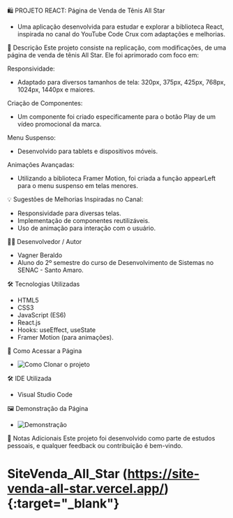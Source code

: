 🛍️ PROJETO REACT: Página de Venda de Tênis All Star
- Uma aplicação desenvolvida para estudar e explorar a biblioteca React, inspirada no canal do YouTube Code Crux com adaptações e melhorias.


📖 Descrição
Este projeto consiste na replicação, com modificações, de uma página de venda de tênis All Star. Ele foi aprimorado com foco em:

Responsividade:
- Adaptado para diversos tamanhos de tela: 320px, 375px, 425px, 768px, 1024px, 1440px e maiores.

Criação de Componentes:
- Um componente foi criado especificamente para o botão Play de um vídeo promocional da marca.

Menu Suspenso:
- Desenvolvido para tablets e dispositivos móveis.

Animações Avançadas:
- Utilizando a biblioteca Framer Motion, foi criada a função appearLeft para o menu suspenso em telas menores.

💡 Sugestões de Melhorias Inspiradas no Canal:
- Responsividade para diversas telas.
- Implementação de componentes reutilizáveis.
- Uso de animação para interação com o usuário.

👩‍💻 Desenvolvedor / Autor
- Vagner Beraldo
- Aluno do 2º semestre do curso de Desenvolvimento de Sistemas no SENAC - Santo Amaro.

🛠️ Tecnologias Utilizadas
- HTML5
- CSS3
- JavaScript (ES6)
- React.js
- Hooks: useEffect, useState
- Framer Motion (para animações).

🚀 Como Acessar a Página
- ![Como Clonar o projeto](https://github.com/VagnerBeraldo/readme/blob/main/midias/gitClone.png)

🛠️ IDE Utilizada
- Visual Studio Code

🖼️ Demonstração da Página
- ![Demonstração](https://github.com/VagnerBeraldo/readme/blob/main/midias/Estudo%20React.gif)

📝 Notas Adicionais
Este projeto foi desenvolvido como parte de estudos pessoais, e qualquer feedback ou contribuição é bem-vindo.

# SiteVenda_All_Star (https://site-venda-all-star.vercel.app/){:target="_blank"}
